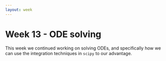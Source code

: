 ```yaml
---
layout: week
---
```


# Week 13 - ODE solving

This week we continued working on solving ODEs, and specifically how we can use
the integration techniques in `scipy` to our advantage.
